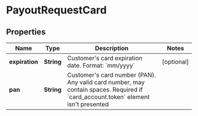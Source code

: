 
# PayoutRequestCard

## Properties
Name | Type | Description | Notes
------------ | ------------- | ------------- | -------------
**expiration** | **String** | Customer&#39;s card expiration date. Format: &#x60;mm/yyyy&#x60; |  [optional]
**pan** | **String** | Customer&#39;s card number (PAN). Any valid card number, may contain spaces. Required if &#x60;card_account.token&#x60; element isn&#39;t presented | 



